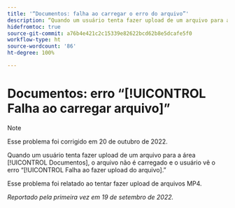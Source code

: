 ```yaml
---
title: '“Documentos: falha ao carregar o erro do arquivo”'
description: “Quando um usuário tenta fazer upload de um arquivo para a área Documentos, o arquivo não é carregado e o usuário vê o erro Falha ao fazer upload do arquivo.”
hidefromtoc: true
source-git-commit: a76b4e421c2c15339e82622bcd62b8e5dcafe5f0
workflow-type: ht
source-wordcount: '86'
ht-degree: 100%

---
```



# Documentos: erro “[!UICONTROL Falha ao carregar arquivo]”

<!--This issue is on the Workfront TOC and the Workfront Proof TOC-->

>[!NOTE]
>
>Esse problema foi corrigido em 20 de outubro de 2022.

Quando um usuário tenta fazer upload de um arquivo para a área [!UICONTROL Documentos], o arquivo não é carregado e o usuário vê o erro “[!UICONTROL Falha ao fazer upload do arquivo].”

Esse problema foi relatado ao tentar fazer upload de arquivos MP4.

_Reportado pela primeira vez em 19 de setembro de 2022._

